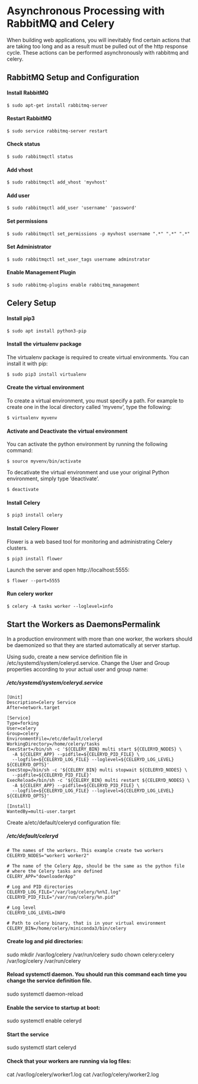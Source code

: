 # Asynchronous Processing with RabbitMQ and Celery

When building web applications, you will inevitably find certain actions that are taking too long and as a result must be pulled out of the http response cycle. These actions can be performed asynchronously with rabbitmq and celery.

## RabbitMQ Setup and Configuration

#### Install RabbitMQ
```
$ sudo apt-get install rabbitmq-server
```

#### Restart RabbitMQ
```
$ sudo service rabbitmq-server restart
```

#### Check status
```
$ sudo rabbitmqctl status
```

#### Add vhost
```
$ sudo rabbitmqctl add_vhost 'myvhost'
```

#### Add user
```
$ sudo rabbitmqctl add_user 'username' 'password'
```

#### Set permissions
```
$ sudo rabbitmqctl set_permissions -p myvhost username ".*" ".*" ".*"
```

#### Set Administrator
```
$ sudo rabbitmqctl set_user_tags username adminstrator
```
#### Enable Management Plugin
```
$ sudo rabbitmq-plugins enable rabbitmq_management
```


## Celery Setup

#### Install pip3
```
$ sudo apt install python3-pip
```

#### Install the virtualenv package
The virtualenv package is required to create virtual environments. You can install it with pip:
```
$ sudo pip3 install virtualenv
```

#### Create the virtual environment
To create a virtual environment, you must specify a path. For example to create one in the local directory called ‘myvenv’, type the following:
```
$ virtualenv myvenv
```
#### Activate and Deactivate the virtual environment
You can activate the python environment by running the following command:
```
$ source myvenv/bin/activate
```

To decativate the virtual environment and use your original Python environment, simply type ‘deactivate’.
```
$ deactivate
```

#### Install Celery
```
$ pip3 install celery
```

#### Install Celery Flower
Flower is a web based tool for monitoring and administrating Celery clusters.
```
$ pip3 install flower
```

Launch the server and open http://localhost:5555:
```
$ flower --port=5555
```
#### Run celery worker
```
$ celery -A tasks worker --loglevel=info
```

## Start the Workers as DaemonsPermalink
In a production environment with more than one worker, the workers should be daemonized so that they are started automatically at server startup.

Using sudo, create a new service definition file in /etc/systemd/system/celeryd.service. Change the User and Group properties according to your actual user and group name:

##### /etc/systemd/system/celeryd.service
```
[Unit]
Description=Celery Service
After=network.target

[Service]
Type=forking
User=celery
Group=celery
EnvironmentFile=/etc/default/celeryd
WorkingDirectory=/home/celery/tasks
ExecStart=/bin/sh -c '${CELERY_BIN} multi start ${CELERYD_NODES} \
  -A ${CELERY_APP} --pidfile=${CELERYD_PID_FILE} \
  --logfile=${CELERYD_LOG_FILE} --loglevel=${CELERYD_LOG_LEVEL} ${CELERYD_OPTS}'
ExecStop=/bin/sh -c '${CELERY_BIN} multi stopwait ${CELERYD_NODES} \
  --pidfile=${CELERYD_PID_FILE}'
ExecReload=/bin/sh -c '${CELERY_BIN} multi restart ${CELERYD_NODES} \
  -A ${CELERY_APP} --pidfile=${CELERYD_PID_FILE} \
  --logfile=${CELERYD_LOG_FILE} --loglevel=${CELERYD_LOG_LEVEL} ${CELERYD_OPTS}'

[Install]
WantedBy=multi-user.target
```

Create a/etc/default/celeryd configuration file:

##### /etc/default/celeryd
```
# The names of the workers. This example create two workers
CELERYD_NODES="worker1 worker2"

# The name of the Celery App, should be the same as the python file
# where the Celery tasks are defined
CELERY_APP="downloaderApp"

# Log and PID directories
CELERYD_LOG_FILE="/var/log/celery/%n%I.log"
CELERYD_PID_FILE="/var/run/celery/%n.pid"

# Log level
CELERYD_LOG_LEVEL=INFO

# Path to celery binary, that is in your virtual environment
CELERY_BIN=/home/celery/miniconda3/bin/celery
```

#### Create log and pid directories:

sudo mkdir /var/log/celery /var/run/celery
sudo chown celery:celery /var/log/celery /var/run/celery

#### Reload systemctl daemon. You should run this command each time you change the service definition file.

sudo systemctl daemon-reload

#### Enable the service to startup at boot:

sudo systemctl enable celeryd

#### Start the service

sudo systemctl start celeryd

#### Check that your workers are running via log files:

cat /var/log/celery/worker1.log
cat /var/log/celery/worker2.log
